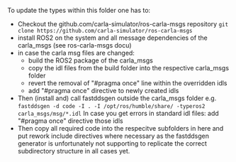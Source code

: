 To update the types within this folder one has to:

  
  * Checkout the github.com/carla-simulator/ros-carla-msgs repository
    ```git clone https://github.com/carla-simulator/ros-carla-msgs```
  * install ROS2 on the system and all message dependencies of the carla_msgs (see ros-carla-msgs docu)
  * in case the carla msg files are changed:
    - build the ROS2 package of the carla_msgs
    - copy the idl files from the build folder into the respective carla_msgs folder
    - revert the removal of "#pragma once" line within the overridden idls
    - add "#pragma once" directive to newly created idls
  * Then (install and) call fastddsgen outside the carla_msgs folder e.g.
    ```fastddsgen -d code -I . -I /opt/ros/humble/share/ -typeros2 carla_msgs/msg/*.idl```
    In case you get errors in standard idl files: add "#pragma once" directive those idls
  * Then copy all required code into the respecitve subfolders in here and put rework include directives where necessary 
    as the fastddsgen generator is unfortunately not supporting to replicate the correct subdirectory structure in all cases yet.


  

